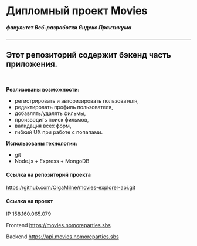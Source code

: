 # Дипломный проект Movies
##### *факультет Веб-разработки Яндекс Практикума* 
------
Этот репозиторий содержит бэкенд часть приложения.
------
&nbsp;

**Реализованы возможности:**

* регистрировать и авторизировать пользователя,
* редактировать профиль пользователя,
* добавлять/удалять фильмы,
* производить поиск фильмов,
* валидация всех форм,
* гибкий UX при работе с попапами.
&nbsp;

**Использованы технологии:**

* git
* Node.js + Express + MongoDB
&nbsp;

#### Ссылка на репозиторий проекта
https://github.com/OlgaMilne/movies-explorer-api.git
&nbsp;

#### Ссылка на проект

IP  158.160.065.079

Frontend https://movies.nomoreparties.sbs

Backend https://api.movies.nomoreparties.sbs
